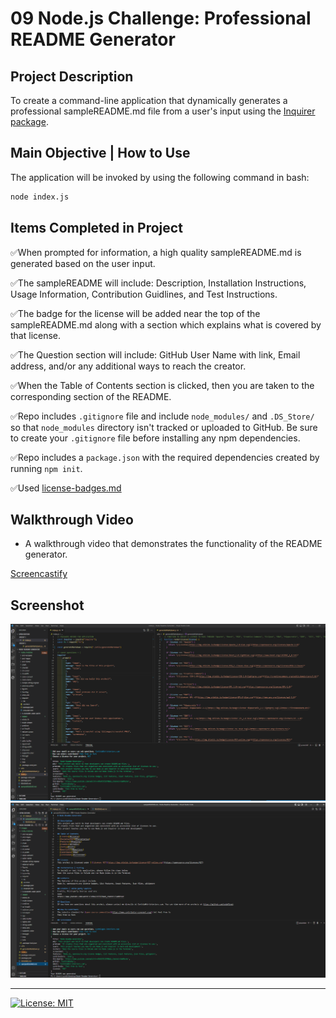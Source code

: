 # 09 Node.js Challenge: Professional README Generator

## Project Description

To create a command-line application that dynamically generates a professional sampleREADME.md file from a user's input using the [Inquirer package](https://www.npmjs.com/package/inquirer). 

## Main Objective | How to Use

The application will be invoked by using the following command in bash:

```bash
node index.js
```

## Items Completed in Project

✅When prompted for information, a high quality sampleREADME.md is generated based on the user input.

✅The sampleREADME will include: Description, Installation Instructions, Usage Information, Contribution Guidlines, and Test Instructions.

✅The badge for the license will be added near the top of the sampleREADME.md along with a section which explains what is covered by that license.

✅The Question section will include: GitHub User Name with link, Email address, and/or any additional ways to reach the creator.

✅When the Table of Contents section is clicked, then you are taken to the corresponding section of the README.

✅Repo includes `.gitignore` file and include `node_modules/` and `.DS_Store/` so that `node_modules` directory isn't tracked or uploaded to GitHub. Be sure to create your `.gitignore` file before installing any npm dependencies.

✅Repo includes a `package.json` with the required dependencies created by running `npm init`.

✅Used [license-badges.md](https://gist.github.com/lukas-h/2a5d00690736b4c3a7ba)

## Walkthrough Video

* A walkthrough video that demonstrates the functionality of the README generator.

[Screencastify](https://drive.google.com/file/d/1QZucRVtSBOervt-tZ8cGSMA7J5aUFT_j/view)

## Screenshot
![](images/Screenshot.PNG)
![](images/Screenshot2.PNG)

- - -
[![License: MIT](https://img.shields.io/badge/License-MIT-yellow.svg)](https://opensource.org/licenses/MIT)
